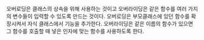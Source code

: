 오버로딩은 클래스의 상속을 위해 사용하는 것이고 오버라이딩은 같은 함수를 여러 가지의 변수들이 입력할 수 있도록 만드는 것이다.
오버로딩은 부모클래스에 있던 함수를 확장시켜서 자식 클래스에서 기능을 추가한다.
오버라이딩은 같은 이름의 함수가 있으면 그 함수를 호출할 때 넣은 인자에 맞는 함수를 사용하도록 한다.